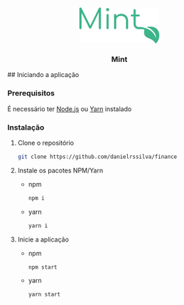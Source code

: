 <!-- PROJECT LOGO -->
<br />
<p align="center">
  <img src="https://github.com/danielrssilva/finance/blob/master/src/imgs/mint-logo.svg" alt="Logo" height="80">

  <h3 align="center">Mint</h3>
</p>
<!-- GETTING STARTED -->
## Iniciando a aplicação

### Prerequisitos

É necessário ter [Node.js](https://nodejs.org/en) ou [Yarn](https://yarnpkg.com) instalado

### Instalação

1. Clone o repositório
   ```sh
   git clone https://github.com/danielrssilva/finance
   ```
2. Instale os pacotes NPM/Yarn
   * npm
     ```sh
     npm i
     ```
   * yarn
     ```sh
     yarn i
     ```

3. Inicie a aplicação
   * npm
     ```sh
     npm start
     ```
   * yarn
     ```sh
     yarn start
     ```
